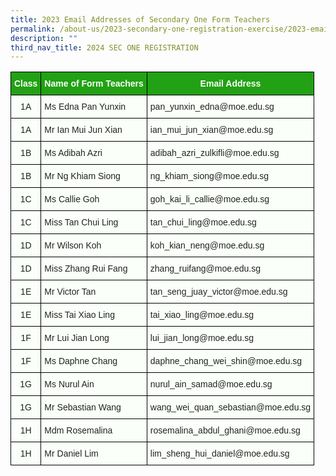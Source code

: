 ```yaml
---
title: 2023 Email Addresses of Secondary One Form Teachers
permalink: /about-us/2023-secondary-one-registration-exercise/2023-email-addresses-of-sec-one-form-teachers/
description: ""
third_nav_title: 2024 SEC ONE REGISTRATION
---
```

<style type="text/css">
.tg  {border-collapse:collapse;border-spacing:0;}
.tg td{border-color:black;border-style:solid;border-width:1px;font-family:Arial, sans-serif;font-size:14px;
  overflow:hidden;padding:10px 5px;word-break:normal;}
.tg th{border-color:black;border-style:solid;border-width:1px;font-family:Arial, sans-serif;font-size:14px;
  font-weight:normal;overflow:hidden;padding:10px 5px;word-break:normal;}
.tg .tg-xn89{background-color:#22A114;color:#FBFFFA;font-weight:bold;text-align:center;vertical-align:middle}
.tg .tg-s6uv{background-color:#FBFFFA;color:#222;text-align:center;vertical-align:middle}
.tg .tg-x43p{background-color:#FBFFFA;color:#222;text-align:left;vertical-align:middle}
</style>
<table class="tg">
<thead>
  <tr>
    <th class="tg-xn89"><span style="color:#FBFFFA;background-color:#22A114">Class</span></th>
    <th class="tg-xn89" colspan="3"><span style="color:#FBFFFA;background-color:#22A114">Name of Form Teachers</span></th>
    <th class="tg-xn89"><span style="color:#FBFFFA;background-color:#22A114">Email Address</span></th>
  </tr>
</thead>
<tbody>
  <tr>
    <td class="tg-s6uv"><span style="color:#222;background-color:#FBFFFA">1A</span></td>
    <td class="tg-x43p" colspan="3"><span style="color:#222;background-color:#FBFFFA">Ms Edna Pan Yunxin</span></td>
    <td class="tg-x43p"><span style="color:#222;background-color:#FBFFFA">pan_yunxin_edna@moe.edu.sg</span></td>
  </tr>
  <tr>
    <td class="tg-s6uv"><span style="color:#222;background-color:#FBFFFA">1A</span></td>
    <td class="tg-x43p" colspan="3"><span style="color:#222;background-color:#FBFFFA">Mr Ian Mui Jun Xian</span></td>
    <td class="tg-x43p"><span style="color:#222;background-color:#FBFFFA">ian_mui_jun_xian@moe.edu.sg</span></td>
  </tr>
  <tr>
    <td class="tg-s6uv"><span style="color:#222;background-color:#FBFFFA">1B</span></td>
    <td class="tg-x43p" colspan="3"><span style="color:#222;background-color:#FBFFFA">Ms Adibah Azri   </span>     <span style="color:#222;background-color:#FBFFFA"> </span></td>
    <td class="tg-x43p"><span style="color:#222;background-color:#FBFFFA">adibah_azri_zulkifli@moe.edu.sg </span></td>
  </tr>
  <tr>
    <td class="tg-s6uv"><span style="color:#222;background-color:#FBFFFA">1B</span></td>
    <td class="tg-x43p" colspan="3"><span style="color:#222;background-color:#FBFFFA">Mr Ng Khiam Siong     </span></td>
    <td class="tg-x43p"><span style="color:#222;background-color:#FBFFFA">ng_khiam_siong@moe.edu.sg </span></td>
  </tr>
  <tr>
    <td class="tg-s6uv"><span style="color:#222;background-color:#FBFFFA">1C</span></td>
    <td class="tg-x43p" colspan="3"><span style="color:#222;background-color:#FBFFFA">Ms Callie Goh</span></td>
    <td class="tg-x43p"><span style="color:#222;background-color:#FBFFFA">goh_kai_li_callie@moe.edu.sg </span></td>
  </tr>
  <tr>
    <td class="tg-s6uv"><span style="color:#222;background-color:#FBFFFA">1C</span></td>
    <td class="tg-x43p" colspan="3"><span style="color:#222;background-color:#FBFFFA">Miss Tan Chui Ling </span></td>
    <td class="tg-x43p"><span style="color:#222;background-color:#FBFFFA">tan_chui_ling@moe.edu.sg  </span></td>
  </tr>
  <tr>
    <td class="tg-s6uv"><span style="color:#222;background-color:#FBFFFA">1D</span></td>
    <td class="tg-x43p" colspan="3"><span style="color:#222;background-color:#FBFFFA">Mr Wilson Koh     </span></td>
    <td class="tg-x43p"><span style="color:#222;background-color:#FBFFFA">koh_kian_neng@moe.edu.sg </span></td>
  </tr>
  <tr>
    <td class="tg-s6uv"><span style="color:#222;background-color:#FBFFFA">1D</span></td>
    <td class="tg-x43p" colspan="3"><span style="color:#222;background-color:#FBFFFA">Miss Zhang Rui Fang     </span></td>
    <td class="tg-x43p"><span style="color:#222;background-color:#FBFFFA">zhang_ruifang@moe.edu.sg </span></td>
  </tr>
  <tr>
    <td class="tg-s6uv"><span style="color:#222;background-color:#FBFFFA">1E</span></td>
    <td class="tg-x43p" colspan="3"><span style="color:#222;background-color:#FBFFFA">Mr Victor Tan    </span></td>
    <td class="tg-x43p"><span style="color:#222;background-color:#FBFFFA">tan_seng_juay_victor@moe.edu.sg </span></td>
  </tr>
  <tr>
    <td class="tg-s6uv"><span style="color:#222;background-color:#FBFFFA">1E</span></td>
    <td class="tg-x43p" colspan="3"><span style="color:#222;background-color:#FBFFFA">Miss Tai Xiao Ling </span></td>
    <td class="tg-x43p"><span style="color:#222;background-color:#FBFFFA">tai_xiao_ling@moe.edu.sg </span></td>
  </tr>
  <tr>
    <td class="tg-s6uv"><span style="color:#222;background-color:#FBFFFA">1F</span></td>
    <td class="tg-x43p" colspan="3"><span style="color:#222;background-color:#FBFFFA">Mr Lui Jian Long</span></td>
    <td class="tg-x43p"><span style="color:#222;background-color:#FBFFFA">lui_jian_long@moe.edu.sg </span></td>
  </tr>
  <tr>
    <td class="tg-s6uv"><span style="color:#222;background-color:#FBFFFA">1F</span></td>
    <td class="tg-x43p" colspan="3"><span style="color:#222;background-color:#FBFFFA">Ms Daphne Chang</span></td>
    <td class="tg-x43p"><span style="color:#222;background-color:#FBFFFA">daphne_chang_wei_shin@moe.edu.sg </span></td>
  </tr>
  <tr>
    <td class="tg-s6uv"><span style="color:#222;background-color:#FBFFFA">1G</span></td>
    <td class="tg-x43p" colspan="3"><span style="color:#222;background-color:#FBFFFA">Ms Nurul Ain</span></td>
    <td class="tg-x43p"><span style="color:#222;background-color:#FBFFFA">nurul_ain_samad@moe.edu.sg </span></td>
  </tr>
  <tr>
    <td class="tg-s6uv"><span style="color:#222;background-color:#FBFFFA">1G</span></td>
    <td class="tg-x43p" colspan="3"><span style="color:#222;background-color:#FBFFFA">Mr Sebastian Wang     </span></td>
    <td class="tg-x43p"><span style="color:#222;background-color:#FBFFFA">wang_wei_quan_sebastian@moe.edu.sg </span></td>
  </tr>
  <tr>
    <td class="tg-s6uv"><span style="color:#222;background-color:#FBFFFA">1H</span></td>
    <td class="tg-x43p" colspan="3"><span style="color:#222;background-color:#FBFFFA">Mdm Rosemalina    </span></td>
    <td class="tg-x43p"><span style="color:#222;background-color:#FBFFFA">rosemalina_abdul_ghani@moe.edu.sg </span></td>
  </tr>
  <tr>
    <td class="tg-s6uv"><span style="color:#222;background-color:#FBFFFA">1H</span></td>
    <td class="tg-x43p" colspan="3"><span style="color:#222;background-color:#FBFFFA">Mr Daniel Lim</span></td>
    <td class="tg-x43p"><span style="color:#222;background-color:#FBFFFA">lim_sheng_hui_daniel@moe.edu.sg</span></td>
  </tr>
</tbody>
</table>